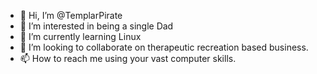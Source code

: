- 👋 Hi, I’m @TemplarPirate
- 👀 I’m interested in being a single Dad
- 🌱 I’m currently learning Linux
- 💞️ I’m looking to collaborate on therapeutic recreation based business.
- 📫 How to reach me using your vast computer skills. 

<!---
TemplarPirate/TemplarPirate is a ✨ special ✨ repository because its `README.md` (this file) appears on your GitHub profile.
You can click the Preview link to take a look at your changes.
--->
